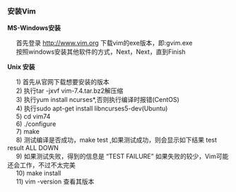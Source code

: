 ### 安装Vim

**MS-Windows安装**   

&nbsp;&nbsp;&nbsp;&nbsp; 首先登录 http://www.vim.org 下载vim的exe版本，即:gvim.exe      
&nbsp;&nbsp;&nbsp;&nbsp; 按照windows安装其他软件的方式，Next，Next，直到Finish

**Unix 安装**   

&nbsp;&nbsp;&nbsp;&nbsp; 1) 首先从官网下载想要安装的版本    
&nbsp;&nbsp;&nbsp;&nbsp; 2) 执行tar -jxvf vim-7.4.tar.bz2解压缩         
&nbsp;&nbsp;&nbsp;&nbsp; 3) 执行yum install ncurses*,否则执行编译时报错(CentOS)      
&nbsp;&nbsp;&nbsp;&nbsp; 4) 执行sudo apt-get install libncurses5-dev(Ubuntu)    
&nbsp;&nbsp;&nbsp;&nbsp; 5) cd vim74      
&nbsp;&nbsp;&nbsp;&nbsp; 6) ./configure         
&nbsp;&nbsp;&nbsp;&nbsp; 7) make        
&nbsp;&nbsp;&nbsp;&nbsp; 8) 测试编译是否成功，make test ,如果测试成功，则会显示如下结果 test result ALL DOWN       
&nbsp;&nbsp;&nbsp;&nbsp; 9) 如果测试失败，得到的信息是 “TEST FAILURE” 如果失败的较少，Vim可能还会工作，不过不太完美      
&nbsp;&nbsp;&nbsp;&nbsp; 10) make install      
&nbsp;&nbsp;&nbsp;&nbsp; 11) vim -version 查看其版本     
